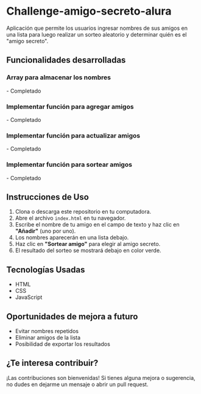 # Challenge-amigo-secreto-alura
Aplicación que permite los usuarios ingresar nombres de sus amigos en una lista para luego realizar un sorteo aleatorio y determinar quién es el "amigo secreto".

<h2> Funcionalidades desarrolladas </h2>
<h3> Array para almacenar los nombres </h3>
- Completado
<h3> Implementar función para agregar amigos </h3>
- Completado
<h3> Implementar función para actualizar amigos </h3>
- Completado
<h3> Implementar función para sortear amigos </h3>
- Completado

## Instrucciones de Uso

1. Clona o descarga este repositorio en tu computadora.
2. Abre el archivo `index.html` en tu navegador.
3. Escribe el nombre de tu amigo en el campo de texto y haz clic en **"Añadir"** (uno por uno).
4. Los nombres aparecerán en una lista debajo.
5. Haz clic en **"Sortear amigo"** para elegir al amigo secreto.
6. El resultado del sorteo se mostrará debajo en color verde.

## Tecnologías Usadas

- HTML
- CSS
- JavaScript

## Oportunidades de mejora a futuro

- Evitar nombres repetidos
- Eliminar amigos de la lista
- Posibilidad de exportar los resultados

## ¿Te interesa contribuir?

¡Las contribuciones son bienvenidas! Si tienes alguna mejora o sugerencia, no dudes en dejarme un mensaje o abrir un pull request.
